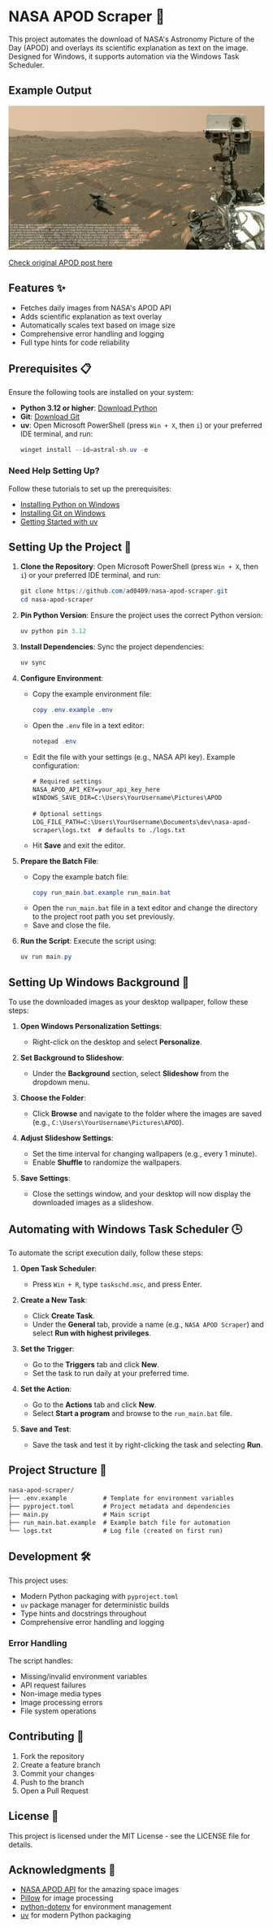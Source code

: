 # NASA APOD Scraper 🚀

This project automates the download of NASA's Astronomy Picture of the Day (APOD) and overlays its scientific explanation as text on the image. Designed for Windows, it supports automation via the Windows Task Scheduler.

## Example Output

![Example Output](assets/example-output-image.jpg)

[Check original APOD post here](https://apod.nasa.gov/apod/ap250607.html)

## Features ✨

- Fetches daily images from NASA's APOD API
- Adds scientific explanation as text overlay
- Automatically scales text based on image size
- Comprehensive error handling and logging
- Full type hints for code reliability

## Prerequisites 📋

Ensure the following tools are installed on your system:

- **Python 3.12 or higher**: [Download Python](https://www.python.org/downloads/)
- **Git**: [Download Git](https://git-scm.com/downloads)
- **uv**: Open Microsoft PowerShell (press `Win + X`, then `i`) or your preferred IDE terminal, and run:
  ```powershell
  winget install --id=astral-sh.uv -e
  ```

### Need Help Setting Up?

Follow these tutorials to set up the prerequisites:
- [Installing Python on Windows](https://docs.python.org/3/using/windows.html)
- [Installing Git on Windows](https://git-scm.com/book/en/v2/Getting-Started-Installing-Git)
- [Getting Started with uv](https://docs.astral.sh/uv/getting-started/)

## Setting Up the Project 🔧

1. **Clone the Repository**:
   Open Microsoft PowerShell (press `Win + X`, then `i`) or your preferred IDE terminal, and run:
   ```powershell
   git clone https://github.com/ad0409/nasa-apod-scraper.git
   cd nasa-apod-scraper
   ```

2. **Pin Python Version**:
   Ensure the project uses the correct Python version:
   ```powershell
   uv python pin 3.12
   ```

3. **Install Dependencies**:
   Sync the project dependencies:
   ```powershell
   uv sync
   ```

4. **Configure Environment**:
   - Copy the example environment file:
     ```powershell
     copy .env.example .env
     ```
   - Open the `.env` file in a text editor:
     ```powershell
     notepad .env
     ```
   - Edit the file with your settings (e.g., NASA API key). Example configuration:
     ```env
     # Required settings
     NASA_APOD_API_KEY=your_api_key_here
     WINDOWS_SAVE_DIR=C:\Users\YourUsername\Pictures\APOD

     # Optional settings
     LOG_FILE_PATH=C:\Users\YourUsername\Documents\dev\nasa-apod-scraper\logs.txt  # defaults to ./logs.txt
     ```
   - Hit **Save** and exit the editor.

5. **Prepare the Batch File**:
   - Copy the example batch file:
     ```powershell
     copy run_main.bat.example run_main.bat
     ```
   - Open the `run_main.bat` file in a text editor and change the directory to the project root path you set previously.
   - Save and close the file.

6. **Run the Script**:
   Execute the script using:
   ```powershell
   uv run main.py
   ```

## Setting Up Windows Background 🎨

To use the downloaded images as your desktop wallpaper, follow these steps:

1. **Open Windows Personalization Settings**:
   - Right-click on the desktop and select **Personalize**.

2. **Set Background to Slideshow**:
   - Under the **Background** section, select **Slideshow** from the dropdown menu.

3. **Choose the Folder**:
   - Click **Browse** and navigate to the folder where the images are saved (e.g., `C:\Users\YourUsername\Pictures\APOD`).

4. **Adjust Slideshow Settings**:
   - Set the time interval for changing wallpapers (e.g., every 1 minute).
   - Enable **Shuffle** to randomize the wallpapers.

5. **Save Settings**:
   - Close the settings window, and your desktop will now display the downloaded images as a slideshow.

## Automating with Windows Task Scheduler 🕒

To automate the script execution daily, follow these steps:

1. **Open Task Scheduler**:
   - Press `Win + R`, type `taskschd.msc`, and press Enter.

2. **Create a New Task**:
   - Click **Create Task**.
   - Under the **General** tab, provide a name (e.g., `NASA APOD Scraper`) and select **Run with highest privileges**.

3. **Set the Trigger**:
   - Go to the **Triggers** tab and click **New**.
   - Set the task to run daily at your preferred time.

4. **Set the Action**:
   - Go to the **Actions** tab and click **New**.
   - Select **Start a program** and browse to the `run_main.bat` file.

5. **Save and Test**:
   - Save the task and test it by right-clicking the task and selecting **Run**.

## Project Structure 📁

```
nasa-apod-scraper/
├── .env.example          # Template for environment variables
├── pyproject.toml        # Project metadata and dependencies
├── main.py               # Main script
├── run_main.bat.example  # Example batch file for automation
└── logs.txt              # Log file (created on first run)
```

## Development 🛠️

This project uses:
- Modern Python packaging with `pyproject.toml`
- `uv` package manager for deterministic builds
- Type hints and docstrings throughout
- Comprehensive error handling and logging

### Error Handling
The script handles:
- Missing/invalid environment variables
- API request failures
- Non-image media types
- Image processing errors
- File system operations

## Contributing 🤝

1. Fork the repository
2. Create a feature branch
3. Commit your changes
4. Push to the branch
5. Open a Pull Request

## License 📄

This project is licensed under the MIT License - see the LICENSE file for details.

## Acknowledgments 🙏

- [NASA APOD API](https://api.nasa.gov/) for the amazing space images
- [Pillow](https://python-pillow.org/) for image processing
- [python-dotenv](https://github.com/theskumar/python-dotenv) for environment management
- [uv](https://github.com/astral-sh/uv) for modern Python packaging